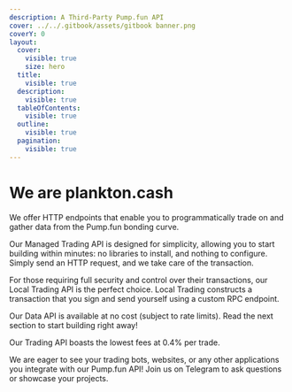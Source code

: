 ```yaml
---
description: A Third-Party Pump.fun API
cover: ../../.gitbook/assets/gitbook banner.png
coverY: 0
layout:
  cover:
    visible: true
    size: hero
  title:
    visible: true
  description:
    visible: true
  tableOfContents:
    visible: true
  outline:
    visible: true
  pagination:
    visible: true
---
```


# We are plankton.cash

We offer HTTP endpoints that enable you to programmatically trade on and gather data from the Pump.fun bonding curve.

Our Managed Trading API is designed for simplicity, allowing you to start building within minutes: no libraries to install, and nothing to configure. Simply send an HTTP request, and we take care of the transaction.

For those requiring full security and control over their transactions, our Local Trading API is the perfect choice. Local Trading constructs a transaction that you sign and send yourself using a custom RPC endpoint.

Our Data API is available at no cost (subject to rate limits). Read the next section to start building right away!

Our Trading API boasts the lowest fees at 0.4% per trade.

We are eager to see your trading bots, websites, or any other applications you integrate with our Pump.fun API! Join us on Telegram to ask questions or showcase your projects.&#x20;
